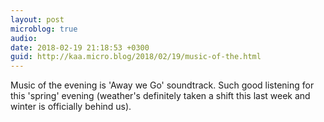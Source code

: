 ```yaml
---
layout: post
microblog: true
audio: 
date: 2018-02-19 21:18:53 +0300
guid: http://kaa.micro.blog/2018/02/19/music-of-the.html
---
```

Music of the evening is 'Away we Go' soundtrack. Such good listening for this 'spring' evening (weather's definitely taken a shift this last week and winter is officially behind us).
